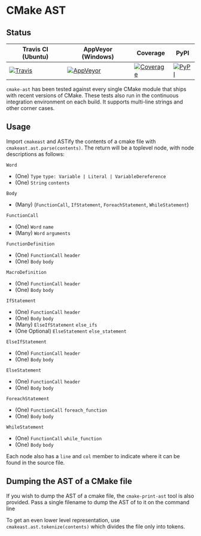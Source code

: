 CMake AST
=========

Status
------

| Travis CI (Ubuntu) | AppVeyor (Windows) | Coverage | PyPI |
|--------------------|--------------------|----------|------|
|[![Travis](https://travis-ci.org/polysquare/cmake-ast.svg?branch=master)](https://travis-ci.org/polysquare/cmake-ast)|[![AppVeyor](https://ci.appveyor.com/api/projects/status/o6nnt968qyr2kitx?svg=true)](https://ci.appveyor.com/project/smspillaz/cmake-ast)|[![Coverage](https://coveralls.io/repos/polysquare/cmake-ast/badge.png?branch=master)](https://coveralls.io/r/polysquare/cmake-ast?branch=master)|[![PyPI](https://pypip.in/version/cmakeast/badge.svg)](https://pypi.python.org/pypi/cmakeast/)|

`cmake-ast` has been tested against every single CMake module that ships with
recent versions of CMake. These tests also run in the continuous integration
environment on each build. It supports multi-line strings and other corner
cases.

Usage
-----

Import `cmakeast` and ASTify the contents of a cmake file with
`cmakeast.ast.parse(contents)`. The return will be a toplevel node, with
node descriptions as follows:

`Word`
- (One) `Type` `type: Variable | Literal | VariableDereference`
- (One) `String` `contents`

`Body`
- (Many) (`FunctionCall`, `IfStatement`, `ForeachStatement`, `WhileStatement`)

`FunctionCall`
- (One) `Word` `name`
- (Many) `Word` `arguments`

`FunctionDefinition`
- (One) `FunctionCall` `header`
- (One) `Body` `body`

`MacroDefinition`
- (One) `FunctionCall` `header`
- (One) `Body` `body`

`IfStatement`
- (One) `FunctionCall` `header`
- (One) `Body` `body`
- (Many) `ElseIfStatement` `else_ifs`
- (One Optional) `ElseStatement` `else_statement`

`ElseIfStatement`
- (One) `FunctionCall` `header`
- (One) `Body` `body`

`ElseStatement`
- (One) `FunctionCall` `header`
- (One) `Body` `body`

`ForeachStatement`
- (One) `FunctionCall` `foreach_function`
- (One) `Body` `body`

`WhileStatement`
- (One) `FunctionCall` `while_function`
- (One) `Body` `body`

Each node also has a `line` and `col` member to indicate where it can be
found in the source file.

Dumping the AST of a CMake file
-------------------------------

If you wish to dump the AST of a cmake file, the `cmake-print-ast` tool is
also provided. Pass a single filename to dump the AST of to it on the
command line

To get an even lower level representation, use `cmakeast.ast.tokenize(contents)`
which divides the file only into tokens.

